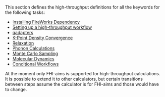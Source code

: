 This section defines the high-throughput definitions for all the keywords for the following tasks:
- [Installing FireWorks Dependency](../../Installation/0_setup)
- [Setting up a high-throughput workflow](../1_general_high_throughput)
- [qadapters](../2_qadapter)
- [K-Point Density Convergence](../3_optimize_k_grid)
- [Relaxation](../4_relaxation)
- [Phonon Calculations](../5_phonons)
- [Monte Carlo Sampling](../6_statistical_sampling)
- [Molecular Dynamics](../7_md)
- [Conditional Workflows](../8_stop_if)

At the moment only FHI-aims is supported for high-throughput calculations. It is possible to extend it to other calculators, but certain transitions between steps assume the calculator is for FHI-aims and those would have to change.

